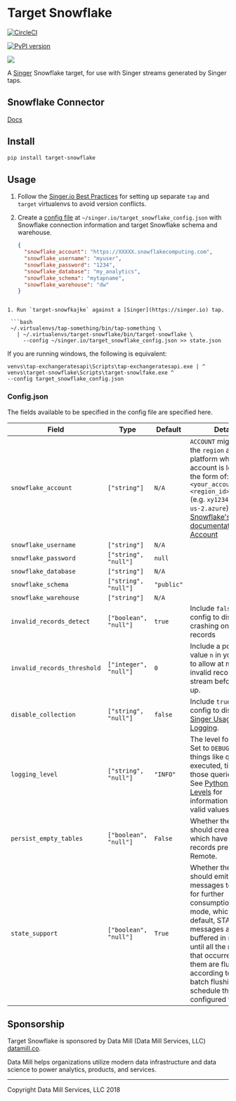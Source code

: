 # Target Snowflake

[![CircleCI](https://circleci.com/gh/datamill-co/target-snowflake.svg?style=svg)](https://circleci.com/gh/datamill-co/target-snowflake)

[![PyPI version](https://badge.fury.io/py/target-snowflake.svg)](https://pypi.org/project/target-snowflake/)

[![](https://img.shields.io/librariesio/github/datamill-co/target-snowflake.svg)](https://libraries.io/github/datamill-co/target-snowflake)

A [Singer](https://singer.io/) Snowflake target, for use with Singer streams generated by Singer taps.

## Snowflake Connector

[Docs](https://docs.snowflake.net/manuals/user-guide/python-connector.html)

## Install

```sh
pip install target-snowflake
```

## Usage

1. Follow the
   [Singer.io Best Practices](https://github.com/singer-io/getting-started/blob/master/docs/RUNNING_AND_DEVELOPING.md#running-a-singer-tap-with-a-singer-target)
   for setting up separate `tap` and `target` virtualenvs to avoid version
   conflicts.

1. Create a [config file](#configjson) at
   `~/singer.io/target_snowflake_config.json` with Snowflake connection
   information and target Snowflake schema and warehouse.

   ```json
   {
     "snowflake_account": "https://XXXXX.snowflakecomputing.com",
     "snowflake_username": "myuser",
     "snowflake_password": "1234",
     "snowflake_database": "my_analytics",
     "snowflake_schema": "mytapname",
     "snowflake_warehouse": "dw"
   }
   ```

````

1. Run `target-snowfkajke` against a [Singer](https://singer.io) tap.

 ```bash
 ~/.virtualenvs/tap-something/bin/tap-something \
   | ~/.virtualenvs/target-snowflake/bin/target-snowflake \
     --config ~/singer.io/target_snowflake_config.json >> state.json
````

If you are running windows, the following is equivalent:

```
venvs\tap-exchangeratesapi\Scripts\tap-exchangeratesapi.exe | ^
venvs\target-snowflake\Scripts\target-snowlfake.exe ^
--config target_snowflake_config.json
```

### Config.json

The fields available to be specified in the config file are specified
here.

| Field                       | Type                  | Default    | Details                                                                                                                                                                                                                                                                                            |
| --------------------------- | --------------------- | ---------- | -------------------------------------------------------------------------------------------------------------------------------------------------------------------------------------------------------------------------------------------------------------------------------------------------- |
| `snowflake_account`         | `["string"]`          | `N/A`      | `ACCOUNT` might require the `region` and `cloud` platform where your account is located, in the form of: `<your_account_name>.<region_id>.<cloud>` (e.g. `xy12345.east-us-2.azure`) [Refer to Snowflake's documentation about Account](https://docs.snowflake.net/manuals/user-guide/connecting.html#your-snowflake-account-name-and-url)                                                                                                   |
| `snowflake_username`        | `["string"]`          | `N/A`      |                                                                                                                                                                                                                                                                                                    |
| `snowflake_password`        | `["string", "null"]`  | `null`     |                                                                                                                                                                                                                                                                                                    |
| `snowflake_database`        | `["string"]`          | `N/A`      |                                                                                                                                                                                                                                                                                                    |
| `snowflake_schema`          | `["string", "null"]`  | `"public"` |                                                                                                                                                                                                                                                                                                    |
| `snowflake_warehouse`       | `["string"]`          | `N/A`      |                                                                                                                                                                                                                                                                                                    |
| `invalid_records_detect`    | `["boolean", "null"]` | `true`     | Include `false` in your config to disable crashing on invalid records                                                                                                                                                                                                                              |
| `invalid_records_threshold` | `["integer", "null"]` | `0`        | Include a positive value `n` in your config to allow at most `n` invalid records per stream before giving up.                                                                                                                                                                                      |
| `disable_collection`        | `["string", "null"]`  | `false`    | Include `true` in your config to disable [Singer Usage Logging](#usage-logging).                                                                                                                                                                                                                   |
| `logging_level`             | `["string", "null"]`  | `"INFO"`   | The level for logging. Set to `DEBUG` to get things like queries executed, timing of those queries, etc. See [Python's Logger Levels](https://docs.python.org/3/library/logging.html#levels) for information about valid values.                                                                   |
| `persist_empty_tables`      | `["boolean", "null"]` | `False`    | Whether the Target should create tables which have no records present in Remote.                                                                                                                                                                                                                   |
| `state_support`             | `["boolean", "null"]` | `True`     | Whether the Target should emit `STATE` messages to stdout for further consumption. In this mode, which is on by default, STATE messages are buffered in memory until all the records that occurred before them are flushed according to the batch flushing schedule the target is configured with. |

## Sponsorship

Target Snowflake is sponsored by Data Mill (Data Mill Services, LLC) [datamill.co](https://datamill.co/).

Data Mill helps organizations utilize modern data infrastructure and data science to power analytics, products, and services.

---

Copyright Data Mill Services, LLC 2018
